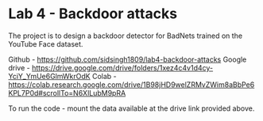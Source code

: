 # Lab 4 - Backdoor attacks

The project is to design a backdoor detector for BadNets trained on the YouTube Face dataset.

Github - https://github.com/sidsingh1809/lab4-backdoor-attacks
Google drive - https://drive.google.com/drive/folders/1xez4c4v1d4cy-YciY_YmUe6GlmWkrOdK
Colab - https://colab.research.google.com/drive/1B98jHD9welZRMvZWim8aBbPe6KPL7P0d#scrollTo=N6XlLubM9pRA

To run the code - mount the data available at the drive link provided above.
